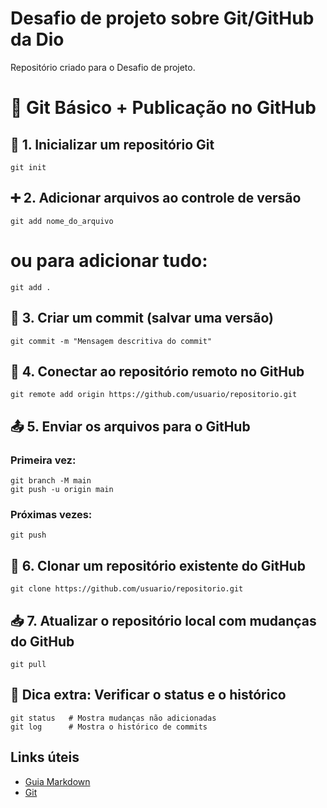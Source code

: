# Desafio de projeto sobre Git/GitHub da Dio
Repositório criado para o Desafio de projeto.

# 🧠 Git Básico + Publicação no GitHub

## 📁 1. Inicializar um repositório Git
```
git init
```
## ➕ 2. Adicionar arquivos ao controle de versão
```
git add nome_do_arquivo
```
# ou para adicionar tudo:
```
git add .
```
## 💬 3. Criar um commit (salvar uma versão)
```
git commit -m "Mensagem descritiva do commit"
```
## 🔗 4. Conectar ao repositório remoto no GitHub
```
git remote add origin https://github.com/usuario/repositorio.git
```
## 📤 5. Enviar os arquivos para o GitHub
### Primeira vez:
```
git branch -M main
git push -u origin main
```
### Próximas vezes:
```
git push
```
## 🔄 6. Clonar um repositório existente do GitHub
```
git clone https://github.com/usuario/repositorio.git
```
## 📥 7. Atualizar o repositório local com mudanças do GitHub
```
git pull
```
## 🧪 Dica extra: Verificar o status e o histórico
```
git status   # Mostra mudanças não adicionadas
git log      # Mostra o histórico de commits
```


## Links úteis
- [Guia Markdown](https://www.markdownguide.org/basic-syntax/)
- [Git](introducao_git_github/anotacoes.md)
